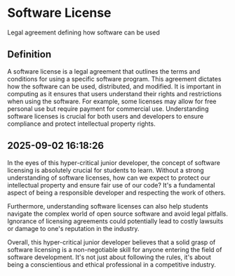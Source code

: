 # Software License

Legal agreement defining how software can be used

## Definition
A software license is a legal agreement that outlines the terms and conditions for using a specific software program. This agreement dictates how the software can be used, distributed, and modified. It is important in computing as it ensures that users understand their rights and restrictions when using the software. For example, some licenses may allow for free personal use but require payment for commercial use. Understanding software licenses is crucial for both users and developers to ensure compliance and protect intellectual property rights.

## 2025-09-02 16:18:26
In the eyes of this hyper-critical junior developer, the concept of software licensing is absolutely crucial for students to learn. Without a strong understanding of software licenses, how can we expect to protect our intellectual property and ensure fair use of our code? It's a fundamental aspect of being a responsible developer and respecting the work of others.

Furthermore, understanding software licenses can also help students navigate the complex world of open source software and avoid legal pitfalls. Ignorance of licensing agreements could potentially lead to costly lawsuits or damage to one's reputation in the industry.

Overall, this hyper-critical junior developer believes that a solid grasp of software licensing is a non-negotiable skill for anyone entering the field of software development. It's not just about following the rules, it's about being a conscientious and ethical professional in a competitive industry.
